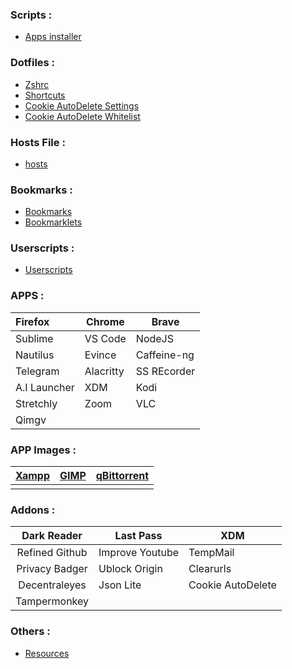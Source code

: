 ### Scripts :
- [Apps installer](https://raw.githubusercontent.com/fynks/configs/master/scripts/apps_installer.sh)

### Dotfiles :
-  [Zshrc](https://raw.githubusercontent.com/fynks/configs/master/dotfiles/remove_this_text.zshrc)
-  [Shortcuts](https://raw.githubusercontent.com/fynks/configs/master/dotfiles/custom_shortcuts)
- [Cookie AutoDelete Settings](https://github.com/fynks/configs/blob/master/dotfiles/CAD_settings.json)
- [Cookie AutoDelete Whitelist](https://github.com/fynks/configs/blob/master/dotfiles/CAD_white_list.json)

### Hosts File :
-  [hosts](https://raw.githubusercontent.com/StevenBlack/hosts/master/hosts)

### Bookmarks :
-  [Bookmarks](https://github.com/fynks/bookmarks/blob/master/bookmarks.html)
-  [Bookmarklets](https://github.com/fynks/bookmarklets)

### Userscripts :
- [Userscripts](https://github.com/fynks/userscripts)

### APPS :

| Firefox      | Chrome    | Brave       |
|:------------ | --------- | ----------- |
| Sublime      | VS Code   | NodeJS      |
| Nautilus     | Evince    | Caffeine-ng |
| Telegram     | Alacritty | SS REcorder |
| A.I Launcher | XDM       | Kodi        |
|  Stretchly   | Zoom      | VLC         |
| Qimgv        |           |             |

### APP Images :

| [Xampp](https://www.apachefriends.org/index.html) | [GIMP](https://www.appimagehub.com/p/1231847/) | [qBittorrent](https://www.appimagehub.com/p/1346648/) |
|:-------------------------------------------------:|:----------------------------------------------:|:-----------------------------------------------------:|
|                                                   |                                                |                                                       |

### Addons :

| Dark Reader    | Last Pass       | XDM       |
|:--------------:| --------------- | --------- |
| Refined Github | Improve Youtube | TempMail  |
| Privacy Badger | Ublock Origin   | Clearurls |
| Decentraleyes  | Json Lite       |Cookie AutoDelete|
| Tampermonkey   |                 |                 |

### Others :
- [Resources](https://github.com/fynks/Resources)
